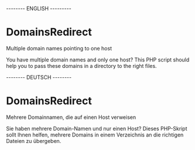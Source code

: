 -------- ENGLISH ---------

# DomainsRedirect
Multiple domain names pointing to one host

You have multiple domain names and only one host? This PHP script should help you to pass these domains in a directory to the right files.


-------- DEUTSCH --------

# DomainsRedirect
Mehrere Domainnamen, die auf einen Host verweisen

Sie haben mehrere Domain-Namen und nur einen Host? Dieses PHP-Skript sollt Ihnen helfen, mehrere Domains in einem Verzeichnis an die richtigen Dateien zu übergeben.
